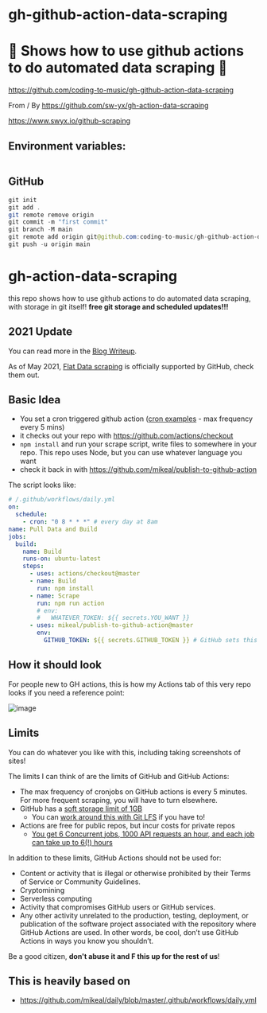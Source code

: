 # gh-github-action-data-scraping

# 🚀 Shows how to use github actions to do automated data scraping 🚀

https://github.com/coding-to-music/gh-github-action-data-scraping

From / By https://github.com/sw-yx/gh-action-data-scraping

https://www.swyx.io/github-scraping

## Environment variables:

```java

```

## GitHub

```java
git init
git add .
git remote remove origin
git commit -m "first commit"
git branch -M main
git remote add origin git@github.com:coding-to-music/gh-github-action-data-scraping.git
git push -u origin main
```

# gh-action-data-scraping

this repo shows how to use github actions to do automated data scraping, with storage in git itself! **free git storage and scheduled updates!!!**

## 2021 Update

You can read more in the [Blog Writeup](https://www.swyx.io/github-scraping/).

As of May 2021, [Flat Data scraping](https://octo.github.com/projects/flat-data) is officially supported by GitHub, check them out.

## Basic Idea

- You set a cron triggered github action ([cron examples](https://crontab.guru/examples.html) - max frequency every 5 mins)
- it checks out your repo with https://github.com/actions/checkout
- `npm install` and run your scrape script, write files to somewhere in your repo. This repo uses Node, but you can use whatever language you want
- check it back in with https://github.com/mikeal/publish-to-github-action

The script looks like:

```yaml
# /.github/workflows/daily.yml
on:
  schedule:
    - cron: "0 8 * * *" # every day at 8am
name: Pull Data and Build
jobs:
  build:
    name: Build
    runs-on: ubuntu-latest
    steps:
      - uses: actions/checkout@master
      - name: Build
        run: npm install
      - name: Scrape
        run: npm run action
        # env:
        #   WHATEVER_TOKEN: ${{ secrets.YOU_WANT }}
      - uses: mikeal/publish-to-github-action@master
        env:
          GITHUB_TOKEN: ${{ secrets.GITHUB_TOKEN }} # GitHub sets this for you
```

## How it should look

For people new to GH actions, this is how my Actions tab of this very repo looks if you need a reference point:

![image](https://user-images.githubusercontent.com/6764957/72847135-efc62c80-3c6f-11ea-88d8-2a2545a292e7.png)

## Limits

You can do whatever you like with this, including taking screenshots of sites!

The limits I can think of are the limits of GitHub and GitHub Actions:

- The max frequency of cronjobs on GitHub actions is every 5 minutes. For more frequent scraping, you will have to turn elsewhere.
- GitHub has a [soft storage limit of 1GB](https://www.quora.com/What-is-the-max-storage-limit-per-repository-in-GitHub)
  - You can [work around this with Git LFS](https://twitter.com/mikeal/status/1219739811159801856) if you have to!
- Actions are free for public repos, but incur costs for private repos
  - [You get 6 Concurrent jobs, 1000 API requests an hour, and each job can take up to 6(!) hours](https://help.github.com/en/actions/automating-your-workflow-with-github-actions/about-github-actions#usage-limits)

In addition to these limits, GitHub Actions should not be used for:

- Content or activity that is illegal or otherwise prohibited by their Terms of Service or Community Guidelines.
- Cryptomining
- Serverless computing
- Activity that compromises GitHub users or GitHub services.
- Any other activity unrelated to the production, testing, deployment, or publication of the software project associated with the repository where GitHub Actions are used. In other words, be cool, don’t use GitHub Actions in ways you know you shouldn’t.

Be a good citizen, **don't abuse it and F this up for the rest of us**!

## This is heavily based on

- https://github.com/mikeal/daily/blob/master/.github/workflows/daily.yml
